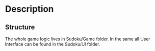 # Description

## Structure
The whole game logic lives in Sudoku/Game folder. In the same all User Interface can be found in the Sudoku/UI folder.

